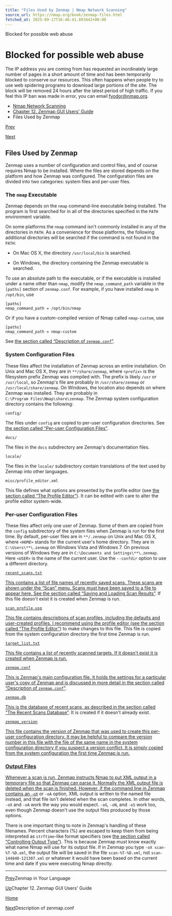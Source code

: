 ```yaml
---
title: "Files Used by Zenmap | Nmap Network Scanning"
source_url: https://nmap.org/book/zenmap-files.html
fetched_at: 2025-09-17T16:46:41.893442+00:00
---
```


Blocked for possible web abuse

Blocked for possible web abuse
==========

The IP address you are coming from has requested an inordinately large number of pages in a short amount of time and has been temporarily blocked to conserve our resources. This often happens when people try to use web spidering programs to download large portions of the site. The block will be removed 24 hours after the latest period of high traffic. If you feel this IP ban was made in error, you can email fyodor@nmap.org.

* [Nmap Network Scanning](https://nmap.org/book/toc.html)
* [Chapter 12. Zenmap GUI Users' Guide](https://nmap.org/book/zenmap.html)
* Files Used by Zenmap

[Prev](https://nmap.org/book/zenmap-lang.html)

[Next](https://nmap.org/book/zenmap-conf.html)

Files Used by Zenmap
----------

[]()

 Zenmap uses a number of configuration and control files, and of course requires Nmap to be installed. Where the files are stored depends on the platform and how Zenmap was configured. The configuration files are divided into two categories: system files and per-user files.

### The `nmap` Executable ###

 Zenmap depends on the `nmap` command-line executable being installed. The program is first searched for in all of the directories specified in the `PATH`[]() environment variable.

 On some platforms the `nmap` command isn't commonly installed in any of the directories in `PATH`. As a convenience for those platforms, the following additional directories will be searched if the command is not found in the `PATH`:[]()

* On Mac OS X, the directory `/usr/local/bin` is searched.

* On Windows, the directory containing the Zenmap executable is searched.

 To use an absolute path to the executable, or if the executable is installed under a name other than `nmap`, modify the `nmap_command_path`[]() variable in the `[paths]` section of `zenmap.conf`.[]() For example, if you have installed `nmap` in `/opt/bin`, use

```
[paths]
nmap_command_path = /opt/bin/nmap

```

 Or if you have a custom-compiled version of Nmap called `nmap-custom`, use

```
[paths]
nmap_command_path = nmap-custom

```

 See [the section called “Description of `zenmap.conf`”](https://nmap.org/book/zenmap-conf.html).

### System Configuration Files ###

 These files affect the installation of Zenmap across an entire installation. On Unix and Mac OS X, they are in `*`<prefix>`*/share/zenmap`, where *`<prefix>`* is the filesystem prefix Zenmap was compiled with. The prefix is likely `/usr` or `/usr/local`, so Zenmap's file are probably in `/usr/share/zenmap` or `/usr/local/share/zenmap`. On Windows, the location also depends on where Zenmap was installed. They are probably in `C:\Program Files\Nmap\share\zenmap`. The Zenmap system configuration directory contains the following:

`config/`

 The files under `config` are copied to per-user configuration directories. See [the section called “Per-user Configuration Files”](https://nmap.org/book/zenmap-files.html#zenmap-user-conf).

`docs/`

 The files in the `docs` subdirectory are Zenmap's documentation files.

`locale/`

 The files in the `locale/` subdirectory contain translations of the text used by Zenmap into other languages.

`misc/profile_editor.xml`

 This file defines what options are presented by the profile editor (see [the section called “The Profile Editor”](https://nmap.org/book/zenmap-profile-editor.html)). It can be edited with care to alter the profile editor system-wide.

### Per-user Configuration Files ###

 These files affect only one user of Zenmap. Some of them are copied from the `config` subdirectory of the system files when Zenmap is run for the first time. By default, per-user files are in `*`<HOME>`*/.zenmap`[]() on Unix and Mac OS X, where *`<HOME>`* stands for the current user's home directory. They are in `C:\Users\*`<USER>`*\.zenmap` on Windows Vista and Windows 7. On previous versions of Windows they are in `C:\Documents and Settings\*`<USER>`*\.zenmap`. Here *`<USER>`* is the name of the current user. Use the `--confdir` option to use a different directory.

[`recent_scans.txt` ]()

[ This contains a list of file names of recently saved scans. These scans are shown under the “Scan” menu. Scans must have been saved to a file to appear here. See ]()[the section called “Saving and Loading Scan Results”](https://nmap.org/book/zenmap-saving.html). If this file doesn't exist it is created when Zenmap is run.

[`scan_profile.usp` ]()

[ This file contains descriptions of scan profiles, including the defaults and user-created profiles. I recommend using the profile editor (see ]()[the section called “The Profile Editor”](https://nmap.org/book/zenmap-profile-editor.html)) to make changes to this file. This file is copied from the system configuration directory the first time Zenmap is run.

[`target_list.txt` ]()

[ This file contains a list of recently scanned targets. If it doesn't exist it is created when Zenmap is run. ]()

[]()[ `zenmap.conf`]()

[ This is Zenmap's main configuration file. It holds the settings for a particular user's copy of Zenmap and is discussed in more detail in ]()[the section called “Description of `zenmap.conf`”](https://nmap.org/book/zenmap-conf.html).

[`zenmap.db` ]()

[]()[ ]()[ This is the database of recent scans, as described in ]()[the section called “The Recent Scans Database”](https://nmap.org/book/zenmap-saving.html#zenmap-db). It is created if it doesn't already exist.

[`zenmap_version` ]()

[ This file contains the version of Zenmap that was used to create this per-user configuration directory. It may be helpful to compare the version number in this file with the file of the same name in the system configuration directory if you suspect a version conflict. It is simply copied from the system configuration the first time Zenmap is run. ]()

### [Output Files]() ###

[ Whenever a scan is run, Zenmap instructs Nmap to put XML output in a temporary file so that Zenmap can parse it. Normally the XML output file is deleted when the scan is finished. However, if the command line in Zenmap contains an `-oX`]()[]() or `-oA`[]() option, XML output is written to the named file instead, and that file isn't deleted when the scan completes. In other words, `-oX` and `-oA` work the way you would expect. `-oG`[](), `-oN`[](), and `-oS`[]() work too, even though Zenmap doesn't use the output files produced by those options.

 There is one important thing to note in Zenmap's handling of these filenames. Percent characters (%) are escaped to keep them from being interpreted as `strftime`-like[]() format specifiers (see [the section called “Controlling Output Type”](https://nmap.org/book/output-formats-commandline-flags.html#output-formats-flags-type)). This is because Zenmap must know exactly what name Nmap will use for its output file. If in Zenmap you type `-oX scan-%T-%D.xml`, the output file will be saved in the file `scan-%T-%D.xml`, not `scan-144840-121307.xml` or whatever it would have been based on the current time and date if you were executing Nmap directly.

[]()

---

[Prev](https://nmap.org/book/zenmap-lang.html)Zenmap in Your Language

[Up](https://nmap.org/book/zenmap.html)Chapter 12. Zenmap GUI Users' Guide

[Home](https://nmap.org/book/toc.html)

[Next](https://nmap.org/book/zenmap-conf.html)Description of zenmap.conf